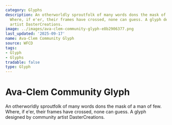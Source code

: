 ```yaml
---
category: Glyphs
description: An otherworldly sproutfolk of many words dons the mask of a man of few.
  Where, if e'er, their frames have crossed, none can guess. A glyph designed by community
  artist DasterCreations.
image: ../images/ava-clem-community-glyph-e8b2906377.png
last_updated: '2025-09-17'
name: Ava-Clem Community Glyph
source: WFCD
tags:
- Glyph
- Glyphs
tradable: false
type: Glyph
---
```


# Ava-Clem Community Glyph

An otherworldly sproutfolk of many words dons the mask of a man of few. Where, if e'er, their frames have crossed, none can guess. A glyph designed by community artist DasterCreations.

